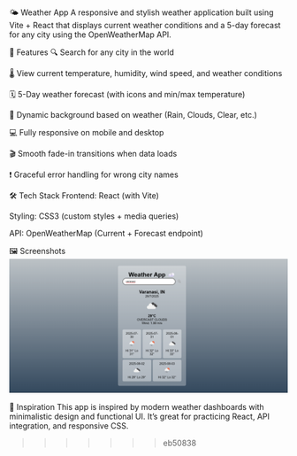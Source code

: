 🌤️ Weather App
A responsive and stylish weather application built using Vite + React that displays current weather conditions and a 5-day forecast for any city using the OpenWeatherMap API.

🚀 Features
🔍 Search for any city in the world

🌡️ View current temperature, humidity, wind speed, and weather conditions

🗓️ 5-Day weather forecast (with icons and min/max temperature)

🎨 Dynamic background based on weather (Rain, Clouds, Clear, etc.)

💻 Fully responsive on mobile and desktop

🎬 Smooth fade-in transitions when data loads

❗ Graceful error handling for wrong city names

🛠️ Tech Stack
Frontend: React (with Vite)

Styling: CSS3 (custom styles + media queries)

API: OpenWeatherMap (Current + Forecast endpoint)


🖼️ Screenshots
![Alt Text](./image.png)


🧠 Inspiration
This app is inspired by modern weather dashboards with minimalistic design and functional UI. It’s great for practicing React, API integration, and responsive CSS.
>>>>>>> eb50838
